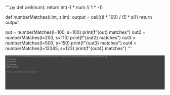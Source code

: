 '''.py
def ceil(num):
    return int(-1 * num // 1 * -1)

def numberMatches(l:int, s:int):
    output = ceil(((l * 100) / (5 * s)))
    return output

out = numberMatches(l=100, s=100)
print(f"{out} matches")
out2 = numberMatches(l=250, s=110)
print(f"{out2} matches")
out3 = numberMatches(l=500, s=150)
print(f"{out3} matches")
out4 = numberMatches(l=12345, s=123)
print(f"{out4} matches")
'''

![](quiz018trial.png)
